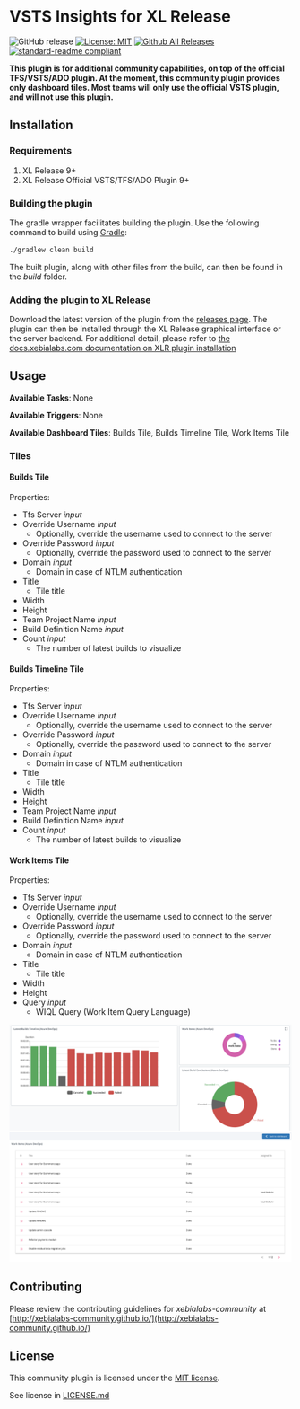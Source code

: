 
# VSTS Insights for XL Release

![GitHub release](https://img.shields.io/github/release/xebialabs-community/xlr-vsts-insights-plugin.svg)
[![License: MIT](https://img.shields.io/badge/license-MIT-yellow.svg)](https://opensource.org/licenses/MIT)
[![Github All Releases](https://img.shields.io/github/downloads/xebialabs-community/xlr-vsts-insights-plugin/total.svg)](https://github.com/xebialabs-community/xlr-vsts-insights-plugin/releases)
[![standard-readme compliant](https://img.shields.io/badge/readme%20style-standard-blue.svg)](https://github.com/RichardLitt/standard-readme)

__This plugin is for additional community capabilities, on top of the official TFS/VSTS/ADO plugin.  At the moment, this community plugin provides only dashboard tiles.  Most teams will only use the official VSTS plugin, and will not use this plugin.__

## Installation

### Requirements

1. XL Release 9+
1. XL Release Official VSTS/TFS/ADO Plugin 9+

### Building the plugin
The gradle wrapper facilitates building the plugin.  Use the following command to build using [Gradle](https://gradle.org/):
```bash
./gradlew clean build
```
The built plugin, along with other files from the build, can then be found in the _build_ folder.

### Adding the plugin to XL Release

Download the latest version of the plugin from the [releases page](https://github.com/xebialabs-community/xlr-vsts-insights-plugin/releases).  The plugin can then be installed through the XL Release graphical interface or the server backend.  For additional detail, please refer to [the docs.xebialabs.com documentation on XLR plugin installation](https://docs.xebialabs.com/xl-release/how-to/install-or-remove-xl-release-plugins.html)

## Usage

__Available Tasks__: None

__Available Triggers__: None

__Available Dashboard Tiles__: Builds Tile, Builds Timeline Tile, Work Items Tile

### Tiles

#### Builds Tile
Properties:
* Tfs Server _input_ 
* Override Username _input_ 
   * Optionally, override the username used to connect to the server
* Override Password _input_ 
   * Optionally, override the password used to connect to the server
* Domain _input_ 
   * Domain in case of NTLM authentication
* Title  
   * Tile title
* Width  
* Height  
* Team Project Name _input_ 
* Build Definition Name _input_ 
* Count _input_ 
   * The number of latest builds to visualize

#### Builds Timeline Tile
Properties:
* Tfs Server _input_ 
* Override Username _input_ 
   * Optionally, override the username used to connect to the server
* Override Password _input_ 
   * Optionally, override the password used to connect to the server
* Domain _input_ 
   * Domain in case of NTLM authentication
* Title  
   * Tile title
* Width  
* Height  
* Team Project Name _input_ 
* Build Definition Name _input_ 
* Count _input_ 
   * The number of latest builds to visualize

#### Work Items Tile
Properties:
* Tfs Server _input_ 
* Override Username _input_ 
   * Optionally, override the username used to connect to the server
* Override Password _input_ 
   * Optionally, override the password used to connect to the server
* Domain _input_ 
   * Domain in case of NTLM authentication
* Title  
   * Tile title
* Width  
* Height  
* Query _input_ 
   * WIQL Query (Work Item Query Language)

![tiles](images/tiles.png)
![table](images/table.png)

## Contributing

Please review the contributing guidelines for _xebialabs-community_ at [http://xebialabs-community.github.io/](http://xebialabs-community.github.io/)

## License

This community plugin is licensed under the [MIT license](https://opensource.org/licenses/MIT).

See license in [LICENSE.md](LICENSE.md)
